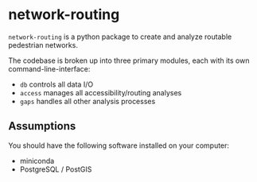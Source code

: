 # network-routing

`network-routing` is a python package to create and analyze routable pedestrian networks.

The codebase is broken up into three primary modules, each with its own command-line-interface:

- `db` controls all data I/O
- `access` manages all accessibility/routing analyses
- `gaps` handles all other analysis processes

## Assumptions

You should have the following software installed on your computer:

- miniconda
- PostgreSQL / PostGIS
